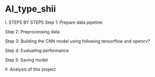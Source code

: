 # AI_type_shii

I. STEPS BY STEPS 
Step 1: Prepare data pipeline



Step 2: Preprocessing data



Step 3: Building the CNN model using following tensorflow and opencv?



Step 4: Evaluating performance



Step 5: Saving model

II. Analysis of this project
